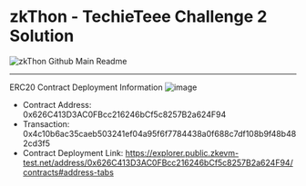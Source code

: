 # zkThon - TechieTeee Challenge 2 Solution

![zkThon Github Main Readme](https://user-images.githubusercontent.com/128218414/226963031-48178406-8f64-4b37-933c-185ab960a0de.png)

---
ERC20 Contract Deployment Information
![image](https://user-images.githubusercontent.com/100870737/229029603-ffc5bf37-267e-44fa-8c89-2d35cb19f485.png)

- Contract Address: 0x626C413D3AC0FBcc216246bCf5c8257B2a624F94
- Transaction: 0x4c10b6ac35caeb503241ef04a95f6f7784438a0f688c7df108b9f48b482cd3f5
- Contract Deployment Link: https://explorer.public.zkevm-test.net/address/0x626C413D3AC0FBcc216246bCf5c8257B2a624F94/contracts#address-tabs
